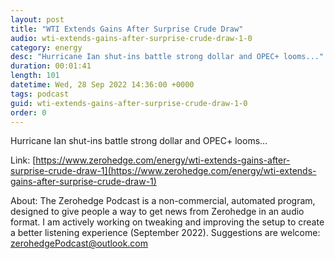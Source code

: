 ```yaml
---
layout: post
title: "WTI Extends Gains After Surprise Crude Draw"
audio: wti-extends-gains-after-surprise-crude-draw-1-0
category: energy
desc: "Hurricane Ian shut-ins battle strong dollar and OPEC+ looms..."
duration: 00:01:41
length: 101
datetime: Wed, 28 Sep 2022 14:36:00 +0000
tags: podcast
guid: wti-extends-gains-after-surprise-crude-draw-1-0
order: 0
---
```

Hurricane Ian shut-ins battle strong dollar and OPEC+ looms...

Link: [https://www.zerohedge.com/energy/wti-extends-gains-after-surprise-crude-draw-1](https://www.zerohedge.com/energy/wti-extends-gains-after-surprise-crude-draw-1)

About: The Zerohedge Podcast is a non-commercial, automated program, designed to give people a way to get news from Zerohedge in an audio format.  I am actively working on tweaking and improving the setup to create a better listening experience (September 2022).  Suggestions are welcome: [zerohedgePodcast@outlook.com](mailto:zerohedgePodcast@outlook.com)